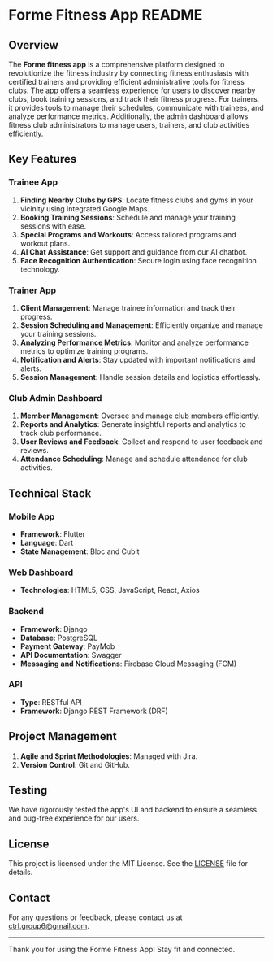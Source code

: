 # Forme Fitness App README

## Overview

The **Forme fitness app** is a comprehensive platform designed to revolutionize the fitness industry by connecting fitness enthusiasts with certified trainers and providing efficient administrative tools for fitness clubs. The app offers a seamless experience for users to discover nearby clubs, book training sessions, and track their fitness progress. For trainers, it provides tools to manage their schedules, communicate with trainees, and analyze performance metrics. Additionally, the admin dashboard allows fitness club administrators to manage users, trainers, and club activities efficiently.

## Key Features

### Trainee App
1. **Finding Nearby Clubs by GPS**: Locate fitness clubs and gyms in your vicinity using integrated Google Maps.
2. **Booking Training Sessions**: Schedule and manage your training sessions with ease.
3. **Special Programs and Workouts**: Access tailored programs and workout plans.
4. **AI Chat Assistance**: Get support and guidance from our AI chatbot.
5. **Face Recognition Authentication**: Secure login using face recognition technology.

### Trainer App
1. **Client Management**: Manage trainee information and track their progress.
2. **Session Scheduling and Management**: Efficiently organize and manage your training sessions.
3. **Analyzing Performance Metrics**: Monitor and analyze performance metrics to optimize training programs.
4. **Notification and Alerts**: Stay updated with important notifications and alerts.
5. **Session Management**: Handle session details and logistics effortlessly.

### Club Admin Dashboard
1. **Member Management**: Oversee and manage club members efficiently.
2. **Reports and Analytics**: Generate insightful reports and analytics to track club performance.
3. **User Reviews and Feedback**: Collect and respond to user feedback and reviews.
4. **Attendance Scheduling**: Manage and schedule attendance for club activities.

## Technical Stack

### Mobile App
- **Framework**: Flutter
- **Language**: Dart
- **State Management**: Bloc and Cubit

### Web Dashboard
- **Technologies**: HTML5, CSS, JavaScript, React, Axios

### Backend
- **Framework**: Django
- **Database**: PostgreSQL
- **Payment Gateway**: PayMob
- **API Documentation**: Swagger
- **Messaging and Notifications**: Firebase Cloud Messaging (FCM)

### API
- **Type**: RESTful API
- **Framework**: Django REST Framework (DRF)

## Project Management
1. **Agile and Sprint Methodologies**: Managed with Jira.
2. **Version Control**: Git and GitHub.

## Testing
We have rigorously tested the app's UI and backend to ensure a seamless and bug-free experience for our users.

## License
This project is licensed under the MIT License. See the [LICENSE](LICENSE) file for details.

## Contact
For any questions or feedback, please contact us at ctrl.group6@gmail.com.

---

Thank you for using the Forme Fitness App! Stay fit and connected.
